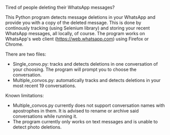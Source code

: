 Tired of people deleting their WhatsApp messages?

This Python program detects message deletions in your WhatsApp and provide you with a copy of the deleted message.
This is done by continously tracking (using Selenium library) and storing your recent WhatsApp messages, all locally, of course. The program works on WhatsApp's web client (https://web.whatsapp.com) using Firefox or Chrome.

There are two files:
- Single_convo.py:  tracks and detects deletions in one conversation of your choosing. The program will prompt you to choose the conversation.
- Multiple_convos.py:  automatically tracks and detects deletions in your most recent 19 conversations.



Known limitations:
- Multiple_convos.py currently does not support conversation names with apostrophes in them. It is advised to rename or archive said conversations while running it.
- The program currently only works on text messages and is unable to detect photo deletions.
